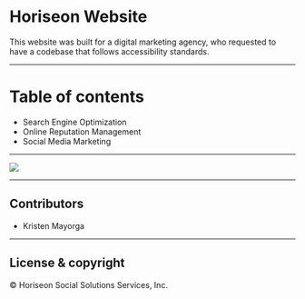 
# Horiseon Website

 This website was built for a digital marketing agency, who requested to have a codebase that follows accessibility standards. 

---
# Table of contents 
* Search Engine Optimization
* Online Reputation Management
* Social Media Marketing

---
![](assets/images/online-reputation-management.jpg)

---

## Contributors
- Kristen Mayorga 

---
## License & copyright

&copy; Horiseon Social Solutions Services, Inc. 